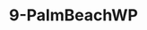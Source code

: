 ---
title: 9-PalmBeachWP
image: /uploads/Gallery-PalmBeachWP2.jpg
image_alt-text: 'Traditional Palm Beach Residence with custom dining room design including woodwork and joinery, metalwork and hardware'
work-type: traditional
---
